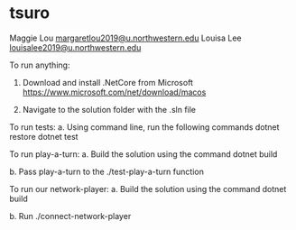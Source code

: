# tsuro
Maggie Lou margaretlou2019@u.northwestern.edu
Louisa Lee louisalee2019@u.northwestern.edu

To run anything:
1. Download and install .NetCore from Microsoft
  https://www.microsoft.com/net/download/macos

2. Navigate to the solution folder with the .sln file

To run tests:
a. Using command line, run the following commands
    dotnet restore
    dotnet test

To run play-a-turn:
a. Build the solution using the command
	dotnet build

b. Pass play-a-turn to the ./test-play-a-turn function

To run our network-player:
a. Build the solution using the command
        dotnet build

b. Run ./connect-network-player
